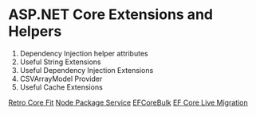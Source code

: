 # ASP.NET Core  Extensions and Helpers

1. Dependency Injection helper attributes
2. Useful String Extensions
3. Useful Dependency Injection Extensions
4. CSVArrayModel Provider
5. Useful Cache Extensions

[Retro Core Fit](./RetroFit/README.md)
[Node Package Service](./NodePackageService/README.md)
[EFCoreBulk](./EFCore.Bulk/README.md)
[EF Core Live Migration](./EFCoreLiveMigration/README.md)
